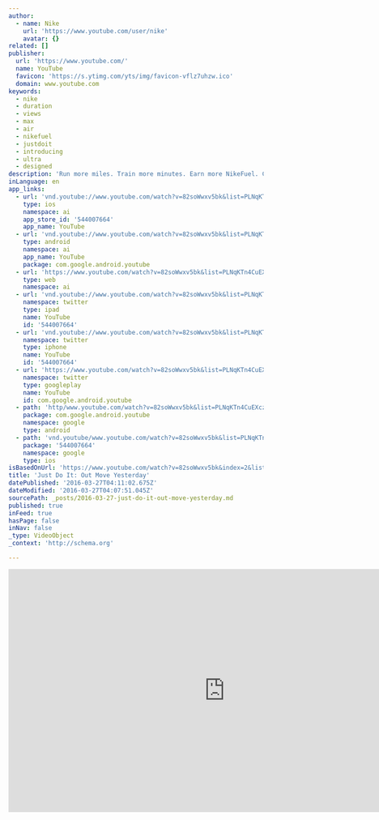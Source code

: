 ```yaml
---
author:
  - name: Nike
    url: 'https://www.youtube.com/user/nike'
    avatar: {}
related: []
publisher:
  url: 'https://www.youtube.com/'
  name: YouTube
  favicon: 'https://s.ytimg.com/yts/img/favicon-vflz7uhzw.ico'
  domain: www.youtube.com
keywords:
  - nike
  - duration
  - views
  - max
  - air
  - nikefuel
  - justdoit
  - introducing
  - ultra
  - designed
description: 'Run more miles. Train more minutes. Earn more NikeFuel. Choose your challenge at http://www.nike.com/justdoit Join our community of athletes to inspire, educate, and achieve our goals together. http://www.nike.com/community #justdoit'
inLanguage: en
app_links:
  - url: 'vnd.youtube://www.youtube.com/watch?v=82soWwxv5bk&list=PLNqKTn4CuEXcz7TKP56J4fv6FLe_ZGqMI&index=2&feature=applinks'
    type: ios
    namespace: ai
    app_store_id: '544007664'
    app_name: YouTube
  - url: 'vnd.youtube://www.youtube.com/watch?v=82soWwxv5bk&list=PLNqKTn4CuEXcz7TKP56J4fv6FLe_ZGqMI&index=2&feature=applinks'
    type: android
    namespace: ai
    app_name: YouTube
    package: com.google.android.youtube
  - url: 'https://www.youtube.com/watch?v=82soWwxv5bk&list=PLNqKTn4CuEXcz7TKP56J4fv6FLe_ZGqMI&index=2&feature=applinks'
    type: web
    namespace: ai
  - url: 'vnd.youtube://www.youtube.com/watch?v=82soWwxv5bk&list=PLNqKTn4CuEXcz7TKP56J4fv6FLe_ZGqMI&index=2&feature=applinks'
    namespace: twitter
    type: ipad
    name: YouTube
    id: '544007664'
  - url: 'vnd.youtube://www.youtube.com/watch?v=82soWwxv5bk&list=PLNqKTn4CuEXcz7TKP56J4fv6FLe_ZGqMI&index=2&feature=applinks'
    namespace: twitter
    type: iphone
    name: YouTube
    id: '544007664'
  - url: 'https://www.youtube.com/watch?v=82soWwxv5bk&list=PLNqKTn4CuEXcz7TKP56J4fv6FLe_ZGqMI&index=2'
    namespace: twitter
    type: googleplay
    name: YouTube
    id: com.google.android.youtube
  - path: 'http/www.youtube.com/watch?v=82soWwxv5bk&list=PLNqKTn4CuEXcz7TKP56J4fv6FLe_ZGqMI&index=2'
    package: com.google.android.youtube
    namespace: google
    type: android
  - path: 'vnd.youtube/www.youtube.com/watch?v=82soWwxv5bk&list=PLNqKTn4CuEXcz7TKP56J4fv6FLe_ZGqMI&index=2'
    package: '544007664'
    namespace: google
    type: ios
isBasedOnUrl: 'https://www.youtube.com/watch?v=82soWwxv5bk&index=2&list=PLNqKTn4CuEXcz7TKP56J4fv6FLe_ZGqMI'
title: 'Just Do It: Out Move Yesterday'
datePublished: '2016-03-27T04:11:02.675Z'
dateModified: '2016-03-27T04:07:51.045Z'
sourcePath: _posts/2016-03-27-just-do-it-out-move-yesterday.md
published: true
inFeed: true
hasPage: false
inNav: false
_type: VideoObject
_context: 'http://schema.org'

---
```

<iframe src="https://cdn.embedly.com/widgets/media.html?src=https%3A%2F%2Fwww.youtube.com%2Fembed%2Fvideoseries%3Flist%3DPLNqKTn4CuEXcz7TKP56J4fv6FLe_ZGqMI&amp;url=https%3A%2F%2Fwww.youtube.com%2Fwatch%3Fv%3D82soWwxv5bk%26index%3D2%26list%3DPLNqKTn4CuEXcz7TKP56J4fv6FLe_ZGqMI&amp;image=https%3A%2F%2Fi.ytimg.com%2Fvi%2F82soWwxv5bk%2Fhqdefault.jpg&amp;key=b7d04c9b404c499eba89ee7072e1c4f7&amp;type=text%2Fhtml&amp;schema=youtube" width="854" height="480" scrolling="no" frameborder="0" allowfullscreen="allowfullscreen" style=""></iframe>